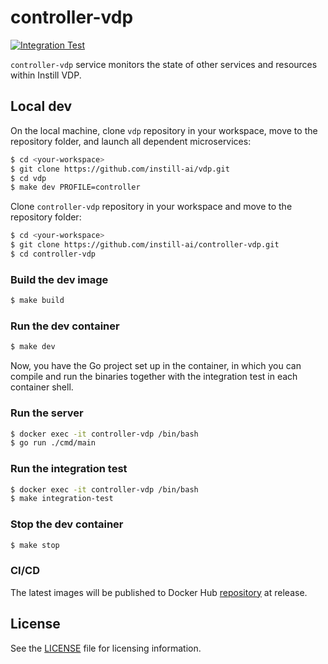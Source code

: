 # controller-vdp

[![Integration Test](https://github.com/instill-ai/controller-vdp/actions/workflows/integration-test.yml/badge.svg)](https://github.com/instill-ai/controller-vdp/actions/workflows/integration-test.yml)

`controller-vdp` service monitors the state of other services and resources within Instill VDP.

## Local dev

On the local machine, clone `vdp` repository in your workspace, move to the repository folder, and launch all dependent microservices:
```bash
$ cd <your-workspace>
$ git clone https://github.com/instill-ai/vdp.git
$ cd vdp
$ make dev PROFILE=controller
```

Clone `controller-vdp` repository in your workspace and move to the repository folder:
```bash
$ cd <your-workspace>
$ git clone https://github.com/instill-ai/controller-vdp.git
$ cd controller-vdp
```

### Build the dev image

```bash
$ make build
```

### Run the dev container

```bash
$ make dev
```

Now, you have the Go project set up in the container, in which you can compile and run the binaries together with the integration test in each container shell.

### Run the server

```bash
$ docker exec -it controller-vdp /bin/bash
$ go run ./cmd/main
```

### Run the integration test

```bash
$ docker exec -it controller-vdp /bin/bash
$ make integration-test
```

### Stop the dev container

```bash
$ make stop
```

### CI/CD

The latest images will be published to Docker Hub [repository](https://hub.docker.com/r/instill/controller) at release.

## License

See the [LICENSE](./LICENSE) file for licensing information.
